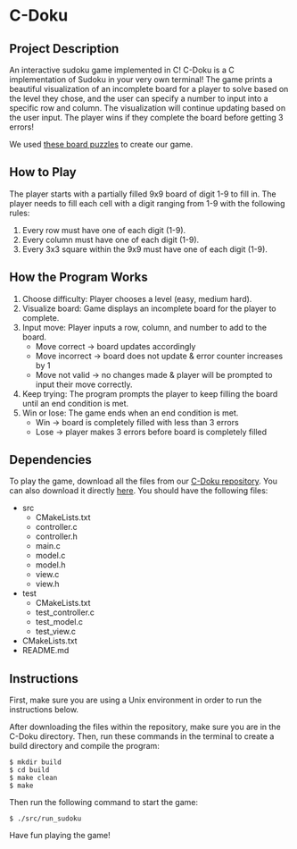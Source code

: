 # C-Doku

## Project Description

An interactive sudoku game implemented in C! C-Doku is a C implementation of
Sudoku in your very own terminal! The game prints a beautiful visualization of
an incomplete board for a player to solve based on the level they chose, and the
user can specify a number to input into a specific row and column. The
visualization will continue updating based on the user input. The player wins if
they complete the board before getting 3 errors!

We used [these board puzzles](https://www.rd.com/list/printable-sudoku-puzzles/)
to create our game.

## How to Play
The player starts with a partially filled 9x9 board of digit 1-9 to fill in. The player needs to fill each cell with a digit ranging from 1-9 with the following rules:
1. Every row must have one of each digit (1-9).
2. Every column must have one of each digit (1-9).
3. Every 3x3 square within the 9x9 must have one of each digit (1-9).

## How the Program Works
1. Choose difficulty: Player chooses a level (easy, medium hard).
2. Visualize board: Game displays an incomplete board for the player to complete.
3. Input move: Player inputs a row, column, and number to add to the board.
    * Move correct -> board updates accordingly
    * Move incorrect -> board does not update & error counter increases by 1
    * Move not valid -> no changes made & player will be prompted to input their move correctly.
4. Keep trying: The program prompts the player to keep filling the board until an end condition is met.
5. Win or lose: The game ends when an end condition is met.
    * Win -> board is completely filled with less than 3 errors
    * Lose -> player makes 3 errors before board is completely filled

## Dependencies

To play the game, download all the files from our
[C-Doku repository](https://github.com/olincollege/C-Doku). You can also download it directly [here](https://github.com/olincollege/C-Doku/archive/refs/heads/main.zip). You should have the following files:
* src
   * CMakeLists.txt
   * controller.c
   * controller.h
   * main.c
   * model.c
   * model.h
   * view.c
   * view.h 
* test
   * CMakeLists.txt
   * test_controller.c
   * test_model.c
   * test_view.c
* CMakeLists.txt
* README.md 

## Instructions
First, make sure you are using a Unix environment in order to run the instructions below.

After downloading the files within the repository, make sure you are in the
C-Doku directory. Then, run these commands in the terminal to create a build
directory and compile the program:

```
$ mkdir build
$ cd build
$ make clean
$ make
```

Then run the following command to start the game:

```
$ ./src/run_sudoku
```

Have fun playing the game!
